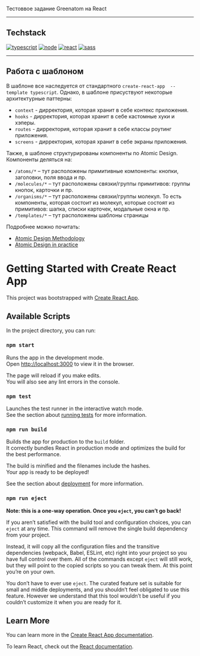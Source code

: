 Тестоввое задание Greenatom на React

---

## Techstack

[![typescript](https://img.shields.io/static/v1?label=typescript&message=4.8.4&color=3178C6&style=for-the-badge&logo=typescript&logoColor=white)](https://www.typescriptlang.org/)
[![node](https://img.shields.io/static/v1?label=node&message=16.10.0&color=026E00&style=for-the-badge&logo=node.js&logoColor=white)](https://nodejs.org/en/)
[![react](https://img.shields.io/static/v1?label=react&message=18.2.0&color=61DBFB&style=for-the-badge&logo=react&logoColor=white)](https://ru.reactjs.org/)
[![sass](https://img.shields.io/static/v1?label=sass&message=7.0.3&color=BF4080&style=for-the-badge&logo=sass&logoColor=white)](https://sass-lang.com/)

---

## Работа с шаблоном

В шаблоне все наследуется от стандартного `create-react-app  --template typescript`. Однако, в шаблоне присуствуют некоторые архитектурные паттерны:

- `context` - дирректория, которая хранит в себе контекс приложения.
- `hooks` - дирректория, которая хранит в себе кастомные хуки и хэперы.
- `routes` - дирректория, которая хранит в себе классы роутинг приложения.
- `screens` - дирректория, которая хранит в себе экраны приложения.

Также, в шаблоне структурированы компоненты по Atomic Design. Компоненты деляться на:

- `/atoms/*` – тут расположены примитивные компоненты: кнопки, заголовки, поля ввода и пр.
- `/molecules/*` – тут расположены связки/группы примитивов: группы кнопок, карточки и пр.
- `/organisms/*` – тут расположены связки/группы молекул. То есть компоненты, которая состоит из молекул, которые состоят из примитивов: шапка, списки карточек, модальные окна и пр.
- `/templates/*` – тут расположены шаблоны страницы

Подробнее можно почитать:

- [Atomic Design Methodology](https://atomicdesign.bradfrost.com/chapter-2/)
- [Atomic Design in practice](https://blog.ippon.tech/atomic-design-in-practice/)

# Getting Started with Create React App

This project was bootstrapped with [Create React App](https://github.com/facebook/create-react-app).

## Available Scripts

In the project directory, you can run:

### `npm start`

Runs the app in the development mode.\
Open [http://localhost:3000](http://localhost:3000) to view it in the browser.

The page will reload if you make edits.\
You will also see any lint errors in the console.

### `npm test`

Launches the test runner in the interactive watch mode.\
See the section about [running tests](https://facebook.github.io/create-react-app/docs/running-tests) for more information.

### `npm run build`

Builds the app for production to the `build` folder.\
It correctly bundles React in production mode and optimizes the build for the best performance.

The build is minified and the filenames include the hashes.\
Your app is ready to be deployed!

See the section about [deployment](https://facebook.github.io/create-react-app/docs/deployment) for more information.

### `npm run eject`

**Note: this is a one-way operation. Once you `eject`, you can’t go back!**

If you aren’t satisfied with the build tool and configuration choices, you can `eject` at any time. This command will remove the single build dependency from your project.

Instead, it will copy all the configuration files and the transitive dependencies (webpack, Babel, ESLint, etc) right into your project so you have full control over them. All of the commands except `eject` will still work, but they will point to the copied scripts so you can tweak them. At this point you’re on your own.

You don’t have to ever use `eject`. The curated feature set is suitable for small and middle deployments, and you shouldn’t feel obligated to use this feature. However we understand that this tool wouldn’t be useful if you couldn’t customize it when you are ready for it.

## Learn More

You can learn more in the [Create React App documentation](https://facebook.github.io/create-react-app/docs/getting-started).

To learn React, check out the [React documentation](https://reactjs.org/).
